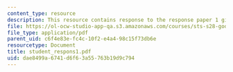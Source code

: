 ```yaml
---
content_type: resource
description: This resource contains response to the response paper 1 given as assignment.
file: https://ol-ocw-studio-app-qa.s3.amazonaws.com/courses/sts-s28-godzilla-and-the-bullet-train-technology-and-culture-in-modern-japan-fall-2005/dae8499a6741d6f63a55763b19d9c794_student_respons1.pdf
file_type: application/pdf
parent_uid: c6f4e83e-fc4c-10f2-e4a4-98c15f73db6e
resourcetype: Document
title: student_respons1.pdf
uid: dae8499a-6741-d6f6-3a55-763b19d9c794
---
```

